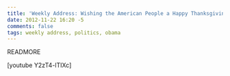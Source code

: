 ```yaml
---
title: 'Weekly Address: Wishing the American People a Happy Thanksgiving'
date: 2012-11-22 16:20 -5
comments: false
tags: weekly address, politics, obama
---
```

READMORE

[youtube Y2zT4-lTIXc]
